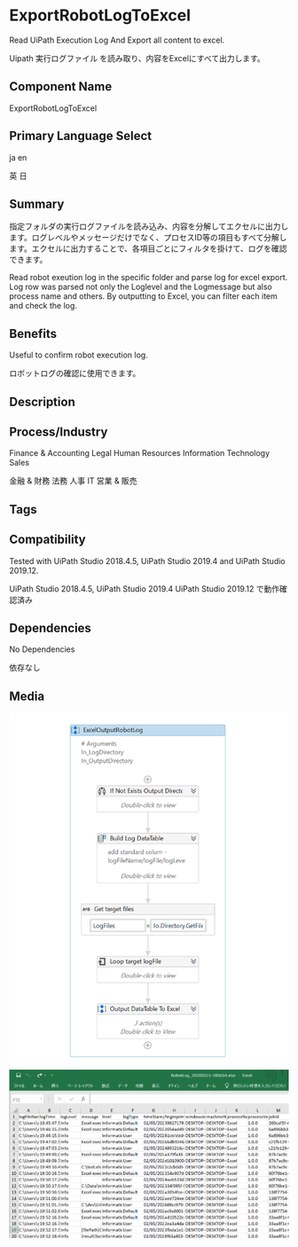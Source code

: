 # ExportRobotLogToExcel

Read UiPath Execution Log And Export all content to excel.

Uipath 実行ログファイル を読み取り、内容をExcelにすべて出力します。

## Component Name

ExportRobotLogToExcel

## Primary Language Select

ja en

英 日

## Summary

指定フォルダの実行ログファイルを読み込み、内容を分解してエクセルに出力します。ログレベルやメッセージだけでなく、プロセスID等の項目もすべて分解します。エクセルに出力することで、各項目ごとにフィルタを掛けて、ログを確認できます。

Read robot exeution log in the specific folder and parse log for excel export. Log row was parsed not only the Loglevel and the Logmessage but also process name and others. By outputting to Excel, you can filter each item and check the log.


## Benefits

Useful to confirm robot execution log. 

ロボットログの確認に使用できます。

## Description


## Process/Industry

Finance & Accounting Legal Human Resources Information Technology Sales

金融 & 財務 法務 人事 IT 営業 & 販売

## Tags

  
## Compatibility

Tested with UiPath Studio 2018.4.5, UiPath Studio 2019.4 and UiPath Studio 2019.12.

UiPath Studio 2018.4.5, UiPath Studio 2019.4 UiPath Studio 2019.12 で動作確認済み

## Dependencies

No Dependencies

依存なし

## Media

<img src="/ExportRobotLogToExcel/Images/wfimage.png" alt="">
<img src="/ExportRobotLogToExcel/Images/xlsimage.png" alt="">
